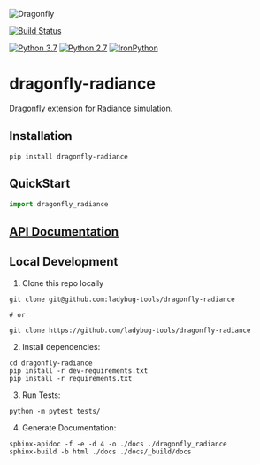 ![Dragonfly](https://www.ladybug.tools/assets/img/dragonfly.png)

[![Build Status](https://github.com/ladybug-tools/dragonfly-radiance/workflows/CI/badge.svg)](https://github.com/ladybug-tools/dragonfly-radiance/actions)

[![Python 3.7](https://img.shields.io/badge/python-3.7-blue.svg)](https://www.python.org/downloads/release/python-370/) [![Python 2.7](https://img.shields.io/badge/python-2.7-green.svg)](https://www.python.org/downloads/release/python-270/) [![IronPython](https://img.shields.io/badge/ironpython-2.7-red.svg)](https://github.com/IronLanguages/ironpython2/releases/tag/ipy-2.7.8/)

# dragonfly-radiance

Dragonfly extension for Radiance simulation.

## Installation

`pip install dragonfly-radiance`

## QuickStart

```python
import dragonfly_radiance
```

## [API Documentation](http://ladybug-tools.github.io/dragonfly-radiance/docs)

## Local Development

1. Clone this repo locally
```
git clone git@github.com:ladybug-tools/dragonfly-radiance

# or

git clone https://github.com/ladybug-tools/dragonfly-radiance
```
2. Install dependencies:
```
cd dragonfly-radiance
pip install -r dev-requirements.txt
pip install -r requirements.txt
```

3. Run Tests:
```
python -m pytest tests/
```

4. Generate Documentation:
```
sphinx-apidoc -f -e -d 4 -o ./docs ./dragonfly_radiance
sphinx-build -b html ./docs ./docs/_build/docs
```

